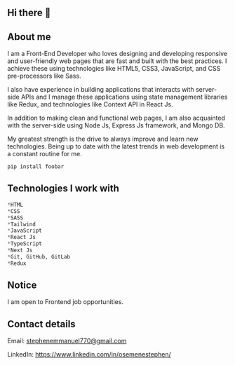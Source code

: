 ## Hi there 👋

## About me

I am a Front-End Developer who loves designing and developing responsive and user-friendly web pages that are fast and built with the best practices. I achieve these using technologies like HTML5, CSS3, JavaScript, and CSS pre-processors like Sass.

I also have experience in building applications that interacts with server-side APIs and I manage these applications using state management libraries like Redux, and technologies like Context API in React Js.

In addition to making clean and functional web pages, I am also acquainted with the server-side using Node Js, Express Js framework, and Mongo DB.

My greatest strength is the drive to always improve and learn new technologies. Being up to date with the latest trends in web development is a constant routine for me.

```bash
pip install foobar
```

## Technologies I work with

```python
*HTML
*CSS
*SASS
*Tailwind
*JavaScript
*React Js
*TypeScript
*Next Js
*Git, GitHub, GitLab
*Redux
```

## Notice
I am open to Frontend job opportunities.

## Contact details
Email: stephenemmanuel770@gmail.com

LinkedIn: https://www.linkedin.com/in/osemenestephen/


<!--
**Emmanuelsteph7/Emmanuelsteph7** is a ✨ _special_ ✨ repository because its `README.md` (this file) appears on your GitHub profile.

Here are some ideas to get you started:

- 🔭 I’m currently working on ...
- 🌱 I’m currently learning ...
- 👯 I’m looking to collaborate on ...
- 🤔 I’m looking for help with ...
- 💬 Ask me about ...
- 📫 How to reach me: ...
- 😄 Pronouns: ...
- ⚡ Fun fact: ...
-->
